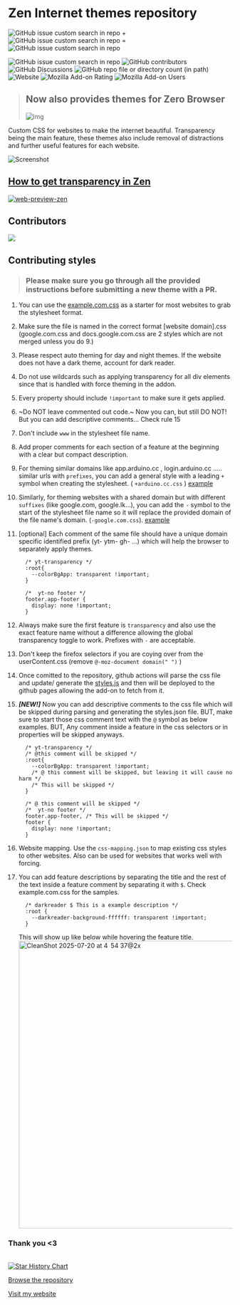 # Zen Internet themes repository

![GitHub issue custom search in repo](https://img.shields.io/github/issues-search/sameerasw/my-internet?query=is%3Aissue%20state%3Aopen%20-label%3A%22no%20account%22%20sort%3Aupdated-desc%20&style=for-the-badge&logo=data%3Aimage%2Fpng%3Bbase64%2CiVBORw0KGgoAAAANSUhEUgAAACgAAAAoCAYAAACM%2FrhtAAAACXBIWXMAAAsTAAALEwEAmpwYAAACg0lEQVR4nO2Y3U4TQRTH907v1CdQn4QbzZTqtk3EZ%2FDjEcQUUBNaulvgrq9ALd6YLJFQG2NkZxcSvWKrVqhJuxRthIRdbEu7xxxDw9YV7cdMXQwn%2Bd%2B0c05%2FnTNn5swIwmk2ElNhmBL6AUytt4Yi8t8CEpd4QJFBUsx7NsmgUH%2BazX9WGCcZBmNt5AzQTzM4Glcb9cMWsLJaowXBGbXODDAs69XtvRozQHP3O0SS2ldmgLfn1rKvjCozwNxGFW7N6svMAAMx9V40k99nBRh9algkRu8wAxyZzV0UE9RmkWZztwYhidrXYusXBJYmyvTJeNqwBwV8sLBhi5I2JbC2kYnc%2BXBSf5%2FRys1%2B4dJqqRmRtTzGEngYmVavhGRtpx%2FINC030TeYeHNZ4Gn4A5GkZmC6u1mTOAbTij7c4doWmFfOhSVtSpSoFX%2F%2B8eBz9cADhp%2FhdzjmpkQn0GcocG3AkKw%2Fwmr8GyCOwT8zNEBch1gsD9OGXekyxbgcsDjQlyvc9QS9GpK0L4u6t0gqFsBqyfmpbcsLioWFvtwgcWuIyPqHZ7rZAWc3AGjZAaXQKbXkgNXwQnLbZnCjxrR2pM8CWN70wrX1YtMB85cDcnzBsEWJPmYKd2P69SU86txrztwHWPp0Mpxbxb3ONcn8qAvE1fuTi8fNwo4FsNQFmFu4RtsWzeSt0fjqXWaAY3P6y3a7VW8CZLd6g1MKDqxsOVBrHrdbY%2FNrK1wa1neV3uGUI72tOHwa1uAMPcSWHyu219QqLqEvxsBYeI1gfu0sfIO%2B4ZQjYQxu1079N%2Fud0qMwBjfAbHFwwGyRE6Dvnz5Sfns8In5%2FfiOn4QEz5XdA4udHdMEH9gNc3xXSjKSU%2BgAAAABJRU5ErkJggg%3D%3D&label=Requests%20in%20progress&labelColor=%23339&color=%23339) +
![GitHub issue custom search in repo](https://img.shields.io/github/issues-search/sameerasw/my-internet?query=is%3Aissue%20state%3Aopen%20label%3A%22no%20account%22%20sort%3Aupdated-desc%20&style=for-the-badge&logo=data%3Aimage%2Fpng%3Bbase64%2CiVBORw0KGgoAAAANSUhEUgAAADAAAAAwCAYAAABXAvmHAAAACXBIWXMAAAsTAAALEwEAmpwYAAAEhElEQVR4nO2Yy29bRRSHr9rasd04Dz9i%2B9oNAqRKeSKgcew474SWiCJAiBYVdvwD7AJdUMGCsmADDSpVpSK2RU1F2iSO806cZ12CE%2BfJpkkbRSJ1u0LElWZ%2BaMZVkCVEru%2Fc2BuPdPbfd%2B%2BZM0c%2FScqd3Mkd4QNIR7Ei%2B7HquohV%2BRZWXMtYdj7BsusZYs5niDmeYLEkhqjjFqIlFxEt8QHSkeyD%2FyGfwLr8DVblR1iVwWvFBSw%2Fr5gzWUsOYPF5RUuStWB%2FiAXbZUQtnsyDbzjtWJOvYV1OYM2NtOF%2FtzOBZN23JRCxXUUk35YheM8FrMtxrLshDP%2BbjQkA961AxPoY87YPDw888roOG%2B7rHFx7ePC6ZwHmLD8iIum0hd92mbDh6Tt0%2BHlWxcBcUS8iLpOGXz6T8MW8yGzRIGKSXlwgE20znwpPZ4tAZ4pAZgqvCsJ7PsoWPJ0pBJ0uBMIF59XBr8hWrLt3swlPpwpAwuY4RlWM2OScVwe%2FGTqBtzpa0dbWhpaWFrx5uhHbIWfa8JRVmEv8kB78htsj8kgtdb%2BI9vb2fYHm5mas3faogqdhM8iEOYFJQ6lyAbYeCLTNxt0XOHxraysXaGpqwoNeWRU8nTSDTuSDTBy%2FrAwe0hGsyg9Fev5Bv2cfnn19JrAz4FANT5nAeP4j3JSOHizAt0qxC7sz6EqBb2xsxNOREtXwdDwfdOw4MG70HiyQXImFps3TcUcKfENDA%2F4OW4XgKRMYNX2mQEDuFh2Vf03ZU%2BAbGupBZsTg6agJZMT0i4IWcsVE5zy5Z9uHr6%2BvR2tznTA8ZQLDxsWDBZadcS0eqZbmAIcPBALoeKNWGJ6OmECGDLtKBBJavLBn2n2oq6uD3%2B%2FHOx2nhOHpsJH9gb2DBZYcCS3Wg7Nnaji8z%2BfDubdfFYanTGDIoEggrsVu8%2F7Z11BbWwuv14uP36sWhqdDBpDBPAUtxNIDDRazC%2B%2B%2BgpqaGl6fnKsQhqdcwKDgEkcd3VpslSPXPLjy%2Bcv4vvMlTF53CsPTQQNIKE%2FBGE3mNpquxFrA01AeENJ3KhHwaQG%2F02vBz1%2BV4qcvS7HdYxGGp0yg71iNsmVuwb4lAr%2F5qxUBXxWqq6t5%2Bb2V2OwuFoInQd0mLilM83hiJtA2Ny55UFVVhcrKSl4VFRW48YWsGp4O6JnA14rgk21k8fDETGXPD3Y5ODSr8vJylJWVYeA7uwC8fg93jG7FAlyCxX0CF7ar042A9yT8p07i20%2FdIGPq4GlQD9Kvu5IWPBeYLrAgYt3NxrShKfD6x%2BiR1OWmLKvMJjwN6oF%2B%2FQeq4PclWFaZJXjSp%2BsSgucCN6WjmCu%2BnQX4uxiVjgkLcImIy0RmC3szCH8HPZI24e6%2FEpKOZZWZaBto9eX%2FUyRccJ5MFexqPm2C%2Bj%2BFL6xiiTmzlcV9ZNK8JwpPgvo9NucRlCwZgU8RmTa6WWJGxvK30t5tBnRbbD1I%2B4U9FBG2AI4bvSy3YdEHSw%2FIsCFOho0JMmRIkKG8OAkZomyfZysx2yoVL2a5kzu5I%2F3f%2BQfNXBPWhKYM3QAAAABJRU5ErkJggg%3D%3D&label=No%20Account%2C%20Help%20needed&labelColor=%23993&color=%23993) =
![GitHub issue custom search in repo](https://img.shields.io/github/issues-search/sameerasw/my-internet?query=is%3Aissue%20state%3Aopen&style=for-the-badge&logo=data%3Aimage%2Fpng%3Bbase64%2CiVBORw0KGgoAAAANSUhEUgAAAE4AAABOCAYAAACOqiAdAAAACXBIWXMAAAsTAAALEwEAmpwYAAACMUlEQVR4nO3aPWtUQRTG8aMoiEGwshEbP4Ig6ezs7YR8gJRmdq0kK4udqe7LCSmtZe4G8w0slGBgiZnZVggIMTKzqYKmUPfKElFcAhHRe5%2FR5wdTLlz%2Be%2B4eGFaEiIiIiIiIiIj%2BAs3tQllUT7SwyysrG5cY%2BReUpe1pUdXfT15t9fvPzzHeKbSw734KV1T1albNn%2Fa5%2F54W1ZfZcL3tzboTffsn%2BM%2Bd6F6a9%2F463BelyOF%2BBHwlaDSFcNHX9%2Fd35gSJJhDOBPdW6vqMIFH0cMFNlqK%2FI2gUPFw3uGVBpMDhTPQW7hVFD2eiHy7uDS8KKgUMZ4Lf64xfXxVkChbORP%2FxXhzdFHSKFC64STeM7koKFCtcT1KhIOGgNyhqOPgNihguiQ2KFs5Ed2SCuyEp0jYnLrhJJ7oFSZG2%2FapGd7Q03knvxlkhloPb7x6MrklKFCDccTy%2FDXdZmUK4b7956%2F26PispUKRwx6%2FtI0mBgoVLZtMqWrhUNq0Chkti0ypoOPhNq8DhoDetooebnrF%2FIGg0hXDRHS7Ww%2FOCRBMIZ4L%2F1N%2FdvSBINIVw0T0VNHpCuIdbL95Mb2XbPp3gNk3wjyFvh%2FWEcGU2wPuvBhplOIZrlHLiGK5RyoljuEYpJ47hGqWcOIZrlHLiGK5RyoljuEYpJ47hGqWcuN9T5tXh7A2w5vb2H%2F5%2B%2Fj1lYQcz4Q6y7Nnltp8L3tra%2BpUytxtlbj%2BUhXWr2eBW289ERERERDT1FQz8h3nTJjCzAAAAAElFTkSuQmCC&label=Total%20open%20requests&labelColor=%23393&color=%23393)

![GitHub issue custom search in repo](https://img.shields.io/github/issues-search/sameerasw/my-internet?query=is%3Aissue%20state%3Aopen%20label%3A%22bug%22%20sort%3Aupdated-desc%20&style=for-the-badge&logo=data%3Aimage%2Fpng%3Bbase64%2CiVBORw0KGgoAAAANSUhEUgAAACAAAAAgCAYAAABzenr0AAAACXBIWXMAAAsTAAALEwEAmpwYAAAGOElEQVR4nO1XbUyTVxQ%2BBIGgQkA%2BxuCHICywmGzDEBYE5h%2FHWDcdRjBAgi5luBm3MH%2F4MTUQ3UaGi0bJIon8YCzRCCHiJgmjQnBRPoSBDOwKiPWDoq2ASKGFtpSznLPed%2B3bkmn8t%2BwkJ7nv%2BbrPvefcc%2B8L8D%2B9ICFiCCIeR8RBRDQj4iwidiDiF4jo%2F7LB%2FRyBLjlYiYjeTvo0RNTjMmSxWIafPXsW62Tvg4ifI%2BKviNiMiPsRceVyk%2FsiYquHuD8johcixiOikQQPHz7E7du3Y0BAAPO2bdtwaGiIjc1ms%2B7s2bPhBBwRVfJgc3Nz3R0dHe47hYgFwuj06dMctLu7W4iyEPEXMfmaNWuQXJyZZGNjY2zc19f3k8ViyaXxnTt3ONbevXvRZrOxXqVSHQcALzmAGlI%2BePAAvby8OGh6eroAcA4RF2lAK5dPLjgnJ4eNTSaTYWxsrIrGRUVFkv7KlSusHx4ebgGAKDkA3v6WlhbJYevWrQJAnxjQlgt9QUEBs%2FgODAyUtlqr1fL2Hz58WNKfPHmSdY8fPx4AgDflANhBpVJJDvv3U838Q7Q7y61e8KNHj1x8qqurJd2pU6dYptPpegEgRQ7gR5Ez4bBnzx4p0O3btz3mXs7h4eE4MDCAzvUkdI2NjSzTaDQqAHhbDqCIlEtLSxgXF8cOMTExuLCwwLINGzZIgYKDgzErKwt3797NnJaWhr6%2BvpKe%2FK1WK%2Ftt2rSJZZS6ubk5BlBTU1PuKQVBdrvdRAaVlZVSsF27duGtW7ek70OHDlGRuZ3V2dlZPHjwoGTX3NyMR48elb5LSkrYbmFhwRgTE5PtVoRENpvtazKy2%2B1c0cJZFF5SUhKOjIxIx8mZyEer1WJKSoqLD%2FHmzZupSbFdQ0PDDwDwHgCs4EkFISKVfI8IuLi4iOXl5RgUFOSWZx8fHwwJCcF169YxU979%2FPzc7FatWoUHDhzgNAqanJwc6erq%2BlQ%2BeTal321Z1I8vXeJgGzduxKtXr3Ih1dXVuXF9fT3rial%2FkM%2FFixc9heRSGxoa%2BsQZwB8kffLkCXet1NRUzMvLY%2FSFhYUcjIrueSk7O5t9du7cifv27ePmlZyczIvo7%2B9nm6dPn2oBIEIAmCchNYrljpccgMFgwC1btjDr9XqPADyxUkn3G9IpmQeAdAGAD%2B6NGzdcckm5Xbt2rUcAzmBPnDjhEUBCQgIfSRHT29sbL1y4INUCALwvAOSIGqA0aDQautXYkPo3mSgUCpdJKioq3DqcINoVklNdCKIOOTExwWO73W6vqKgolXaAqLe3Vzk5Ofn3neqgnp4eTExM5GDR0dEuk9TW1koAzp8%2F76KjBkbyyMhILlBn0ul0v5eVlX0FAB8AwCsup6G%2Fv79QGFI1%2B%2Fv7u%2BSvoaFBCnTt2jVJTheYoMuXL7v40M165swZSV9dXf2d4x4Ic5nckQqNSIPo%2B7QK6mI0Dg0NxZs3b3IgSpOYZHCQXmfI74ewsDCWHTt2jCtf5F68LYxG47hU%2Fc6EiIkCJd2C8gskNzeXv6nnHzlyhAMKm87OTm67otioYKkz3r17l5sWyTIzM6VdKCkpKfIEoFgYxMbGslNERARfKETUfulM%2F9ttWFxc7NKqRWsmINPT0yxrbGysBIBAOYDvxaUigq1fv54dzGbzlN1uZySUgvz8fE6H811BjUukx2azLczMzOhovGPHDsmuq6tLFHc9AETLAZSRklAKh6ioKHZQq9VNZWVlXxoMhj%2BdK9poNHJDou12HK%2Bl%2B%2FfvdymVys9GR0fbSJaRkSHFa29vZ7vOzs5aAHhdDoDuA97y%2BPh4l7Pf2tpaDQBvAEBoaWmpsq2trUar1bYbDAa1Xq8fHB0d%2Fa2pqelcfn4%2B5fZDemzMzMx84%2Fwko6IWKaiqqvoWABLkAFZYLBZeIa2KGhA9IEwm00RiYmIuAMQ5mQcDQDwAJDuaSSoAJAEA%2FRMEOOKFWq1WPS3o%2BvXrOD4%2BzpNPTU2Nrl69%2BiMAeNWtEE0mU%2BS9e%2FdarFbrnM1mmx8ZGWlTKBQfA8C7AOALL0hqtfo1rVbbOj8%2FP202mycGBwebkpOT8wDgHbdnuRP5O1ajcDCNPf%2FNPB%2BtdMTIBIAMAHgLAPxeIh78t%2Bgv9Dhv7cPQYIEAAAAASUVORK5CYII%3D&label=Bugs&labelColor=%23933&color=%23933)
![GitHub contributors](https://img.shields.io/github/contributors-anon/sameerasw/my-internet?style=for-the-badge&logo=data%3Aimage%2Fpng%3Bbase64%2CiVBORw0KGgoAAAANSUhEUgAAADAAAAAwCAYAAABXAvmHAAAACXBIWXMAAAsTAAALEwEAmpwYAAAChUlEQVR4nO2ZP4jUUBDGoyAIFmKj4j9OwU4bCxGxsBfF7k5OOxFB7xQLba3FxlL802lxYKPI2Rw2grg3s8lMVli4wkIUG0FvV1TcvU%2BSDfHWzWaTbLJJIANfE8K83%2Fdm8njvxTCqqKKKKgofoMY%2BsM6B9RVYmyBtg%2BUnSD%2BBdBEsN2GaU5HzWdZ%2BsN7q5ZPPXq62m7s3xlXU7L3jg4vsAckjsHbAihFy3nkSNrA7EaRPI%2BcjeQjT3J0MnvQsSFoRBvpPsgq2pwfy1eVc8nxyJia8XANJN%2F5gnkjWQHLdz8d6w32WPF8XpPNxZj45%2FHoTbE%2BDrZmx4HmdiVGV8Ho%2BQZlDy7%2Babj7eFdY6j9MbLDM9CFsqo6wOeavjdEpQ788XAA6RRHIlyMBi7mAcVfIyqP9X8gfTqGoGGWiVqIVagwZYvucOxpH1LagC78tTAW0EVEAXcgfjyFoIWoVmS1SB2QADtLUkH%2FIPqG4bMOC10Z0CACJccjcQ3jVgWdvT3Xyl3jptvGvsHGrAq8Ll3EF5qOZC4V0DwAawLhWwdd4A2DjSgGvire4A6ccCwX%2BJfcjHsnnUvS3IG57kN8g6EQveN8HWabD%2ByRG%2B6xxJE8H%2FM6HnUzkjx4dfA%2BulseD7DvqTbacOSC6mAu%2BbWLZPOrvA7Gde2yA9lSq8b6JmHcp2dZKvqNvHM4H3TZjmFEgkAwNN1OsHM4X3Tbz%2BsBks91L8YJ85m8mJwPcZYfuCd6ucFPyXc405cfA%2BEySHnRNSopYhOWIUIUC0CSy3I12M9db3%2B7CsLUbRAiTHvJ8Uw%2BBXEm8LJlqN3vV8q28%2F43z0RZz10N9IpM%2FB8gI1PTD0xSqqqKIKo8zxF446dIwDFfxzAAAAAElFTkSuQmCC&logoColor=%23fff&labelColor=%23936&color=%23936)
![GitHub Discussions](https://img.shields.io/github/discussions/sameerasw/my-internet?style=for-the-badge&logo=data%3Aimage%2Fpng%3Bbase64%2CiVBORw0KGgoAAAANSUhEUgAAACgAAAAoCAYAAACM%2FrhtAAAACXBIWXMAAAsTAAALEwEAmpwYAAAA3UlEQVR4nO2YsQ6CMBCG%2B85W4yDKom8g0TgQXOsjOFWMCTDAI7jd1EkWlzOoNQwYB4hU83%2FJDeRC%2BXK5XhuEAAB8RgYxuxiiLqiJnQoJQUIFGT2osUkIY%2BYBBjV94SRRuWEvTHgSJqwK03letxWsFraHuBemnef13wuqwtw%2FUi2%2By03neY3bDOE%2ByL3eXjR6kFBB7r3vdJtBDUH69QrKhqi%2FsD9f2d9mZS%2B%2FPpqoC1Zysyi9jDenuXAF%2BRR0Us4KOitnBadRVg5Xx4VwERnEPFo7WDnLYHnwXw9AvOUG4xjm0Nm7Ww8AAAAASUVORK5CYII%3D&label=Discussions&labelColor=%23333&color=%23333)
![GitHub repo file or directory count (in path)](https://img.shields.io/github/directory-file-count/sameerasw/my-internet/websites?type=file&extension=css&style=for-the-badge&logo=data%3Aimage%2Fpng%3Bbase64%2CiVBORw0KGgoAAAANSUhEUgAAADAAAAAwCAYAAABXAvmHAAAACXBIWXMAAAsTAAALEwEAmpwYAAAGBUlEQVR4nO1ZS0wUaRAumSE85CAzPAQ30WDUmwGSfQgejKAXH0CyA3jCRyLRQKIGWWZZNUZ3PakHViEefR4ggYXd225WiCHIQ2FR0IOXXTfLY0ZNvADRqc1X6b%2FT05me6aHHR3at5E%2B6%2F7%2F%2BevRfVX9VNdEn%2BAQfBSQR0VdE9C0R9RLRDBG9ISLWxhtt7ici8hPRl9qeDw6fEdEFInpuENbu%2BIuIfiCiNR9CcC8RtRPRohIoJyeHV6xYIc9FRUV8584dXVg8FxYWyjNwsrOzjYosENEVIvK8L%2BFriSgA5i6Xi%2Fft28eXLl1it9stAp05c4ZDoRADlJAAzJ06dUregXv58mWura0VGhrePBFVv0vB3dpXF4Y7d%2B7kJ0%2Be8Pz8vHx9zDU3N7MRjAooOHnypMytXr2aA4EAT01NcVlZmfFEftR4JRTSiKgPDNLS0vjatWu6QPv379fNZmlpKaYCwFHmdPDgQX2%2Bvb2dU1NT1Z5ejWdCwK2Eh%2B2OjIzoTPH1YAIwiYmJiTBBrRQAjI%2BPyx6XyyWnqOD%2B%2FfuclZVlVCIhJ9GuhJ%2Beng4TpK6uTpjBDyKBlQIA2D%2BZTkF9FIMSbYlwWFYKNDQ0cHd3N8%2FMzPDLly85PT1d1oaHh%2BNWAHuISGi8evVKaII2eBgUwPjaSaiUaKOc1DhUKPR6vdzR0cG9vb08NjbGz54947m5OX79%2BrWOi2fMYW10dFRwYfNerzeMViT6RDRHRJnLNh1EGwAYnz17lnfs2MEZGRnxXloxR0ZGhtAGD3wIwPbt25dtSrhhl8xOpmBxcVE3H7%2Ffz%2FX19bx7924uLi7mgoICOTGjknjGHNaAA1zs8fv9uhmBphkeP36s7glcmPnxKHAhmnOCMNbz8vIirtvxAQX5%2BfmCYw4QCqqrqxWd7%2B0KjyTrb2waHByMSPT69etCtLKy0rECe%2FfuFZybN29GXB8YGFB0%2FiEilx0FkFXy%2BvXr9ZTADMeOHROi58%2Bfd6zAuXPnBOf48eMR1yHDunXrFK0v7CjwHZCPHj1qybSiokIIdnV1OVags7NTcKqqqixx4C8aLaTiMeF3IN%2B%2BfduS4JYtW4QgjtepAv39%2FYJTWlpqiQPz0mj9ZkeBWSA%2FePDAkuCGDRuEYKQIFa8C09PTgrNx40ZLHIRwgx%2FEBMnxkSlawapVq4TgixcvHCsQDAYFJzMz0xIHl6ChdogJoURfUgkcITsK8H9CgUAUE8JxAwfH79SEAoGA4Hg8HjsmFLJtQtGcGA4X7faMR4GpqSnB2bRpkx0nDtl24lu3blkSLCkpEYIIgU4VuHv3ruBs3brVEufGjRtxObGE0SNHjrzXi6wySlpy%2BPDhuMKoXGTIHD%2BWVGLt2rWK1q92FGhVjO%2Fduxf1SHESThXYs2cPRzNZdVNro8V2MoeBujXa7YnWiFMF8vLyot7qPp%2FPqMDncaXTKCYQJewUNLt27ZJ2SayCBu0X4NopaCYnJzkpKUnReR5PP1UKGozy8nK9CD99%2BrQ0od5VSVlWViY8wAu2v23bNiMO%2BqhxlZR63zNS0a0KfVXU9%2FX18cOHD6VwR7fOXNRjDmvAAS72eDweS%2FqmzsTCcprA7WaCjY2N3NPTw7Ozs9IKcdJWQROLiHjlypVhbRXwMAm%2F7P6QR2u46gqY%2FUG1Fa2cPZoCqtY9dOhQ2PyjR4%2F0dos20NrJIqeNLaXE0NBQWDRSrUW0C%2B0qgDQFe9xuNz99%2BlSfRw1uEh7DRw6hw0gQDdirV6%2FqTA8cOCDziEB2mruINps3bw77%2BqFQiNva2jglJcUsPDrVjgGdgG6zk6HphPYKssnc3FyZa2pqiqnAiRMn9DskGAxKqDRFGzV%2BTmSbPZ2IfjEzQYyuqanhixcv6j84WltbI%2F7gePv2Lbe0tMh7cnKy%2FBTx%2BXzGOG8cfRrPhEKyOTIZB0KhEgYmgqaAWkNRrswGOBGiDL%2FrHxxGqDFGpwSOuUQ4bDyd6yvaBeNU8AUtzr%2B3n3xGWKOlHX8uQ3Ds%2BWC%2FWc2QpLX9kO52EtEfRBTU0pFF7XlCW%2FtGyyo%2Fih%2Fdn%2BB%2FD%2F8Cqjek5xC67WoAAAAASUVORK5CYII%3D&label=Website%20stylesheets&labelColor=%23693&color=%23693)
![Website](https://img.shields.io/website?url=https%3A%2F%2Fsameerasw.github.io%2Fmy-internet%2F&up_message=Somehow%20working&down_message=Bwoken&style=for-the-badge&logo=data%3Aimage%2Fpng%3Bbase64%2CiVBORw0KGgoAAAANSUhEUgAAADAAAAAwCAYAAABXAvmHAAAACXBIWXMAAAsTAAALEwEAmpwYAAABmElEQVR4nO2XQU6DQBSGny48BEzThmOQ9gS6UBd6AD2Lpgdgwzlwuu%2BElQtjYrrrznoANWkhIc88HNSYEMvQYbB5X%2FJ25fF%2FzNDHADAMsy3XALAEALRcSwC4gh1z1kFw%2FFWnuwp%2FCAALajqdTrEoCrRFURTlPbTAQt%2B7NZfUcDgcYpZlaJs8zzEIgkriom34AwB4pGZxHGNXxHFcCTy1XYVzajQYDDp5%2Bj9XYTQaVRKUwZh7ahJFEXZNFEWVwIPeCY05pgae5%2BF6ve5cYLPZoO%2F7lcSJiYB08NeJNXVnIvDag%2BCoi7I0przYNfAtwQJWSJKkfFmFECiltLcCYRga7%2BHxeFwrIIT4%2Bh3NG2sCFMJUYDKZuBewhZSylKDws9ns%2Fwn8RWsBpRS6Yj6ftxfoUTXmvQehUddb8%2FifF2Gaps62kFKqlcB%2BvMS2SXgS18OTeBskT%2BJ6eBIDT2KoHgJ9FTSGJ%2FEuAJ7EGj4T1yD4TLzvn9OKz8Tg7Ez80oOzMOpamQjc9iA46roxETjSEiuHwZ91eMrCQB%2F5APJyEX60I6%2FQAAAAAElFTkSuQmCC&label=Styles%20server&labelColor=%23399&color=%23399)
![Mozilla Add-on Rating](https://img.shields.io/amo/rating/zen-internet?style=for-the-badge&logo=data%3Aimage%2Fpng%3Bbase64%2CiVBORw0KGgoAAAANSUhEUgAAADAAAAAwCAYAAABXAvmHAAAACXBIWXMAAAsTAAALEwEAmpwYAAAEjklEQVR4nO1Z70tkVRh%2BdK2VrDQtdcLU1BR%2FMCqoRENGSvoP5D%2BQ4HwaTAr8stBXYfyknyQItdwscUUr5kvNRlNEsUQrySCupgz%2BHBghYVadcd54D%2BfI9XqdGe1e9xr7wIFhzjnP%2Bzzn3LnnvO8AT%2FH%2FRD6AKACSLSq%2FuzG4pxGv2ixuCF4EEGfRCwsLokkDJzdlF75mwU1NTZRIJIjR0tKiTHwFm%2BN5ADEWOzc3Rwr8WRqIyx2yLb5kofX19XRycnJqgHeisbFRmbgLm%2BI5tfozMzOkB38nDcTkTtkOn7PAurq6M6uv3QWn06lMTMKuqz89PU0XgfvsugvjLKy2ttZw9RW4r6GhQZn4DDbBswCOWdTU1BSlAo%2BRBnhONmyAT1lQVVUVxWKxlAbi8TjV1NQoE2PXKZRX610AdwDMAHgIIAwgwWImJiYoXUxOTioDCcnxUHLekTGuvDOZAJwAPgTwBYDfAWwBeGxwtzltzc3Naa2%2BAo%2FlOUjCKR8xZe6eNPc2gGcuEv%2B%2BWk2jlpGRQaWlpdTR0UFut5uGh4dpfn6egsGgeCwuC54TDAYFB3MxJ3NzDI6VxFhCaj0HdkoFBQXU3t5Ovb29NDQ0RLOzs7S4uEjRaJSuC9FoVMTk2KyBtbAm1iZN%2FGlkQNwgA4EA2RWBQEB7pzqD22qL2traKBKJkN0QiUSENs2jdNvQgLoKh8NhspP41tZW%2FW%2FhjAHGsnYAn6pbW1tPWjvt7u5q71CqsdZzeA3AinYgHzibm5tPTPzOzo726qHa3wBev%2BhVWgzgL%2B2E6upqCoVC1y5%2Be3tb3GwNVr4EKVAEYFE7saysjFZXV69N%2FMbGhria6MQHAbyKNPGKfNeeEvABs7KyYrn49fV1qqio0ItfAuDAJfESgN%2B0RMXFxbS0tGSZ%2BOXlZSopKdGL%2FwPAy7gicgH8qiV0OBwikBXiHQ6HXvwDM0oxnDnd1xJ7PB7TDXg8Hr34n82sYOQA%2BF6Re71e0w14vV6t%2BJ8AvAAL8l5xrfb5fKYb8Pl8SvxjGcsScHnQknMhFAppS5CWoIED5ObmnpYMzUZeXp4yUWeFgY%2BZ3OVykVVwuVzKwEeWlcw5c7IKbrfb0lI8H%2BU0MjJyqVOVW7oYHR3VXhtMxz9M7vf70%2FpB9vX1UVZWFmVmZlJPTw%2Btra2lnOf3%2B5UBjmUqMlXCv7e3d6EA7hsYGKDs7OxzyTh%2Fx33J5ofDYW3izjFNw1tMXFRUZBj44OBAJN%2F8hkpRKqGcnBwaHByk%2Ff19Qy6OIce%2BaaaBT5i0s7PzTLCjoyMaGxvTBjWq7Yiyo77l5%2BcL0%2FpqB8eQYzimafiOSfv7%2B0WQ4%2BNjUYkrLy9PVrvhv5reAFAmS4ii6qFvhYWFwsjh4aHg5hiy71szDYh8uaurSwg3SDa07RtZ3dPDKfsM51VWVtL4%2BDh1d3cnzXuvih9TPdsAfgHwThpc%2FGz%2FkAbffTMN3E0SiO%2Fs3Vfg5DkPkvCa%2Bl9alzoHdDkq1ygz%2FgNvhuQQh6Smcaz3YDKqZJLxCMAHAG6ZyH1Lcq4CCMhYT4GbgH8B6OxHWs51iP4AAAAASUVORK5CYII%3D&label=Zen%20Internet%20ratings&labelColor=%23963&color=%23963)
![Mozilla Add-on Users](https://img.shields.io/amo/users/zen-internet?style=for-the-badge&logo=data%3Aimage%2Fpng%3Bbase64%2CiVBORw0KGgoAAAANSUhEUgAAADAAAAAwCAYAAABXAvmHAAAACXBIWXMAAAsTAAALEwEAmpwYAAAKU0lEQVR4nO2YaXBV5R3Gr%2F3e6sfaTttPbaed%2BsmZTqfTD1ZFZA3IFkEFBBWBIiAWAYMiKCib7A4iiImAGAQECSa5CblJCFsWspD13P2efXvPec96g0%2FnnHu1fqUiYTo8M%2F%2BZO2fuJL%2Fnef935n1OJHJP93RPt00A7hPz%2BfE55%2BbptJMXGCvv91t5v9fy%2BW7qn%2Bqi%2BfHBdyJ3o3gffxO84XjGvQnGvYkeaxjtNI9LNI8mw0eT4aHF8NFKPabd8v8auZuU9YZnZ1wMJ5ybGLBvotsaxmWaRz3xcU5zcVJxcEK1cVKxUaU7aCLe8GXqzY7cDUo7%2BdGMnf%2B2zx4OU%2B%2B08rhi5lGn%2BziluqiQbOwXLOzhLewTLRwWLVQqDmp159sW6o4dUXgGuL%2Bf%2BvZ1mkcrzeOKkccl00cjyeNr1cMRycU%2B3sbGHMUbGYKyjIGNrIk9AsXnsoV6w6ZNEn4%2BYgb6rfzWdstHs%2BGjnniI6n4451QPX8guDooOPuAsrMuaWJ4iWJDQ8a%2BkjnVZA%2FskA6d0EzHD3DxiBjqor8aIj%2FO6F67LCdlFpeziqOTikOhgN2%2BF6a9OGyH43LiGmYyCpWkZ7%2FEqKlQdtYahjgh8l%2BH%2B6YrhoUpzcVxxcEiwcaA4H%2FI2dnAWNuVouDbLUgQvJnTMYlRMZ0TMS3FYy0rYL8uoMgiaCPnjHTfQRvNjY4aHE4qNA6KNbSzFluIE4OuzZpj8suLqzGY0zBiSMS3OYWYqjX%2BzOeySBXxlqIhR%2Fck7bqDV9EqjxMUR2cYO3kJZ1sCaTGFeTxt4NUWwJKnjpe%2FhFUxjBDyVSGN6ZgjL%2BRQ%2BUHI4aUqI2UrpHTdwyXQerdFdHJYp3mdpCBzs%2BeKkjkWJAvjzcQ3PMGoheUbAlEQWk1JDmJ7rxasigx1aBqdNAY2O9sgdN9BkWb%2Bq1V2US4EBA68kCeYwWpj2c4wW7nvpkILpjIRpcR5TEpkQfkK2B89yPVgtDWAfSeNrS0ADFR%2BMjIQuEDt%2BVKHYxht4NaPj2biCGYwUQgc%2F1hA8nsPkZBIl6UGMz3ZjEteBBVIPNqiDOGSmUGOLg5GRUgN15p3VTeyXCN5mVSxOC3g6wYWrEuz65GQiTH1iphfjcp2YyLVhrngdr6s3sJMw%2BNLOocET5oyYAQA%2Fu2CaQ19oBLslGWtZHotzGczKMpiSGUBJphcTc12YwLVjqtCK%2BXIHVmrd2EL6UWElUWOzg8HfiIykmm31d1Fq0GOait0Kj%2FVSBivEBBYKA3iB78E8sQsvyp1YqnZhrdaDbUY%2FPrXiqLJztMHO%2FiZyN%2BiCS35fa6pcpSnhgM5iu5bCu0oc69QBrNP6sEHvx1ajDx%2FSIRyzU6h2s0LMZf8cuZtUo6r3R21lT5UpDJ%2BwcvjMzOAwTeGwlUC5nUSlncZZJztc4%2BZ2n4P8i8jdqnpoD9R50qw6V%2FisxuWba1y2OeqzFVGPn1mPxAMjzXdPd50A3Md43kNDrr%2B0z%2FZP9Fr5G72WTzqp73ZaPq5bPtpN322nHmkzvRvXTK%2By3fSXXjO9h0a04A9Z%2FsODdv5An5M3u6w8OqiPq6aHS7RQcGLEQz1xEVz4qjUP53UX1cWJEgcNxEOj4RktxD1wyfIfvmPgfbb%2Fjz47fy2okdfMfPimIbhW1%2BkeajQXVbqLs6qL00HBURwclx0ckWyUyzY%2BFW2USxbKZQtHZAfHFRunVQc1uoMYcbouWu6Enwz8BsWD3ZZX2xZWSA9R4qFKdfCV6uDLAFRxcOw7WNHGJ2JQbix8KFjYxVNs50xsZoOLn4n3WBObucKzvYKJT2QDlRrFeWKhgdBYo23%2F9rbCd1n5KW2m6zWGDcwJ3ypUyAXAfUXAnZyFnXxxOCvswluL5ebtrIk3MgZeSxEsDa7dKR1LUjqWp3Wsyal4h9ewXdBwSNZwQtOCmuk1WMaU2wLfZuY3tBgevtFdfC4VoLfxZti4yjIEqzIkLDFvZQrP3skVZkPWDMt8UClXFptZ0BVeiBeu26VDKmbGJcxJ8liY4bCSZbFB4LBLEVCuyzhnqmiwyFs%2FDp76rwepn1QdHJSs8NjXZIsgCS0sLcHnpUmCFSmClWkStrFV6UIrCxJfXmxmLyd0zP8BfKEncOGtdUqKwazsABbwQ1gtMtisJnFQz%2BEslVFvaev%2BJ%2FhrND86ZvjhuuwVKN7MESxOKXiGkcKGNXNIDcvLvHjByMKimSXFCdrZoiJ4kPrcYjsrlJygK3DFksMUr9vXUcK34jmxHcuVbmzSBnHASOOszaPBkZ%2B4ZQMXDbf9pGZjL2%2FijayKl9I8piUzmBpnMY3hwwQDmMBIkGoAGJiZX5zgc1ApA5MFcBUzGBnTGQFTv4ePY2KmD%2BOzXRjDXcUosRGj5ChK1Ua8ol%2FDJqMXFVYaNbbQessGGg1XOarY2MLrWJZjMTW436cHw3YVFJYgwQBmevFEAsCng73%2BwQTPApMF8EJDmxrP4alkqph8XxH%2BGp4QmvGYHMUj2tcYpZ%2FF80YMbxkdOGgxqLY55dYNELf1C8XCLlHHKk7A%2FFwSk7J9KEn3h%2F88gAiMBGkWTiQwIxanUClDaEYIzQYnF6QetLQgiAnFljbme%2Fg6PKKew6P6GUwlNVhsNGMj7Qq7Q9Thrt6ygYum83i17qBCMbBdULCK4zGfjWNKti%2Fc2ZL0QGgkOJHwhxiayYWg303QhwPowOx%2F62VfWOzH5TrwJHcFTwhNRfjzGKWfwwxSi0VGC9bTDuy3BnDGyaLO4R%2B7ZQPFU1jxDbFQrhDsEGWs5Tgs4hKYmevHpGwPJmRuYGK6P0w0MBPs9OQfTOHZUGg2MF0A78QYthWj%2BUsYJcbwmFyLx9XzKNFr8RyJYZlxBRtoZwh%2F2skg6vJlkR%2BjJkrXVBPr22Nq0HsVvCNyWMFn8BI3iFL2BiblejAh2x3CBYaC1Qhhw883wjcR43OdYeJjuFY8yV8OUx8l1WO0EkWJWodZWgwLSQtWG63YQntwyGJwxs58G3VzqyK3Qxcta0KUUPeEZuCQqmK7JGK9mMNrQhIL%2BUHM4XpRynVjMtuJEvY6xrMdGMe2YSzbirHcVYzhr2Cs0IIx4kWMkxoxWWlCqdKMuVoLFutXsYp0YJPRg310AEftFKps1mlwxXGR26nLlP6ywaRfnScmjms6PlYlfCDzeFfOokxO4jUxjiXCABaIfZgn9mCu0Ik54nXMljowW2rHbLkN8%2BVWLFDa8YragZV6J94k3Xjf6MU%2BOojPrCTO2DlEXaG%2B1pJ%2FHfmp1EzI3y%2BYtPm8aaKSaCjXFHykCtipstiiZPGuksLbShxrFQZlyiDKlAGUqf14U%2BvHBm0AG0k%2FtpIh7KVDOGgmccxK44zDIuqI1y840j8jd0oXTfOhBtPcU0dNtcrUcYqo%2BJxIqCAiPiEsDhAWH5EM9pMMPjYKc9jM4CjNoJIG1wQOtY6o1NnSrnpP%2BUtkJBW8349Zxst1lByps%2FT2GqpKtVS1q6kyXE3l4VpbtWttWYxacnu9o1Q0OMqCmCv%2BYUSh7%2Bme%2Fk%2F0Hx0t%2FqyC2E%2FqAAAAAElFTkSuQmCC&label=Zen%20Internet%20Users&labelColor=%23952&color=%23952)

> ## Now also provides themes for Zero Browser
>
> ![img](https://github.com/user-attachments/assets/6fd6c55f-51f8-497a-a326-eddbb09e2a46)

Custom CSS for websites to make the internet beautiful. Transparency being the main feature, these themes also include removal of distractions and further useful features for each website.

![Screenshot](https://github.com/user-attachments/assets/a938e6b8-b120-4ba9-bc39-0ec932856dda)

## [How to get transparency in Zen](https://www.sameerasw.com/zen)

[![web-preview-zen](https://github.com/user-attachments/assets/dae63448-0fa8-44a7-a294-e18561de9389)](https://www.sameerasw.com/zen)

## Contributors

<a href="https://github.com/sameerasw/my-internet/graphs/contributors">
  <img src="https://contrib.rocks/image?repo=sameerasw/my-internet" />
</a>

## Contributing styles

> ### Please make sure you go through all the provided instructions before submitting a new theme with a PR.

1. You can use the [example.com.css](https://github.com/sameerasw/my-internet/raw/refs/heads/main/websites/example.com.css) as a starter for most websites to grab the stylesheet format.
2. Make sure the file is named in the correct format [website domain].css (google.com.css and docs.google.com.css are 2 styles which are not merged unless you do 9.)
3. Please respect auto theming for day and night themes. If the website does not have a dark theme, account for dark reader.
4. Do not use wildcards such as applying transparency for all div elements since that is handled with force theming in the addon.
5. Every property should include `!important` to make sure it gets applied.
6. ~Do NOT leave commented out code.~ Now you can, but still DO NOT! But you can add descriptive comments... Check rule 15
7. Don't include `www` in the stylesheet file name.
8. Add proper comments for each section of a feature at the beginning with a clear but compact description.
9. For theming similar domains like app.arduino.cc , login.arduino.cc ..... similar urls with `prefixes`, you can add a general style with a leading `+` symbol when creating the stylesheet. ( `+arduino.cc.css` ) [example](https://github.com/sameerasw/my-internet/blob/main/websites/%2Bnixos.org.css)
10. Similarly, for theming websites with a shared domain but with different `suffixes` (like google.com, google.lk...), you can add the `-` symbol to the start of the stylesheet file name so it will replace the provided domain of the file name's domain. (`-google.com.css`). [example](https://github.com/sameerasw/my-internet/blob/main/websites/-ebay.com.css)
11. [optional] Each comment of the same file should have a unique domain specific identified prefix (yt- ytm- gh- ...) which will help the browser to separately apply themes.

    ```
      /* yt-transparency */
      :root{
        --colorBgApp: transparent !important;
      }

      /*  yt-no footer */
      footer.app-footer {
        display: none !important;
      }
    ```

12. Always make sure the first feature is `transparency` and also use the exact feature name without a difference allowing the global transparency toggle to work. Prefixes with `-` are acceptable.
13. Don't keep the firefox selectors if you are coying over from the userContent.css (remove `@-moz-document domain(" ")` )
14. Once comitted to the repository, github actions will parse the css file and update/ generate the [styles.js](https://github.com/sameerasw/my-internet/blob/main/styles.json) and then will be deployed to the github pages allowing the add-on to fetch from it.
15. _**[NEW!]**_ Now you can add descriptive comments to the css file which will be skipped during parsing and generating the styles.json file. BUT, make sure to start those css comment text with the `@` symbol as below examples. BUT, Any comment inside a feature in the css selectors or in properties will be skipped anyways.

    ```
      /* yt-transparency */
      /* @this comment will be skipped */
      :root{
        --colorBgApp: transparent !important;
        /* @ this comment will be skipped, but leaving it will cause no harm */
        /* This will be skipped */
      }

      /* @ this comment will be skipped */
      /*  yt-no footer */
      footer.app-footer, /* This will be skipped */
      footer {
        display: none !important;
      }
    ```

16. Website mapping. Use the `css-mapping.json` to map existing css styles to other websites. Also can be used for websites that works well with forcing.
17. You can add feature descriptions by separating the title and the rest of the text inside a feature comment by separating it with `$`. Check example.com.css for the samples.
    ```
      /* darkreader $ This is a example description */
      :root {
        --darkreader-background-ffffff: transparent !important;
      }
    ```
    This will show up like below while hovering the feature title.
    <img width="934" height="646" alt="CleanShot 2025-07-20 at 4  54 37@2x" src="https://github.com/user-attachments/assets/7bac8e98-c0d0-4c42-9c8b-b672fae65df8" />

>

### Thank you <3

<br>

<a href="https://star-history.com/#sameerasw/my-internet&Date">
 <picture>
   <source media="(prefers-color-scheme: dark)" srcset="https://api.star-history.com/svg?repos=sameerasw/my-internet&type=Date&theme=dark" />
   <source media="(prefers-color-scheme: light)" srcset="https://api.star-history.com/svg?repos=sameerasw/my-internet&type=Date" />
   <img alt="Star History Chart" src="https://api.star-history.com/svg?repos=sameerasw/my-internet&type=Date" />
 </picture>
</a>

[Browse the repository](https://github.com/sameerasw/my-internet)

[Visit my website](https://www.sameerasw.com)
